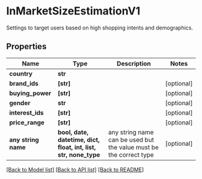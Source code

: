 # InMarketSizeEstimationV1

Settings to target users based on high shopping intents and demographics.

## Properties
Name | Type | Description | Notes
------------ | ------------- | ------------- | -------------
**country** | **str** |  | 
**brand_ids** | **[str]** |  | [optional] 
**buying_power** | **[str]** |  | [optional] 
**gender** | **str** |  | [optional] 
**interest_ids** | **[str]** |  | [optional] 
**price_range** | **[str]** |  | [optional] 
**any string name** | **bool, date, datetime, dict, float, int, list, str, none_type** | any string name can be used but the value must be the correct type | [optional]

[[Back to Model list]](../README.md#documentation-for-models) [[Back to API list]](../README.md#documentation-for-api-endpoints) [[Back to README]](../README.md)


